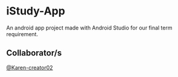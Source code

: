 # iStudy-App
An android app project made with Android Studio for our final term requirement.

## Collaborator/s
[@Karen-creator02](https://github.com/Karen-creator02)
